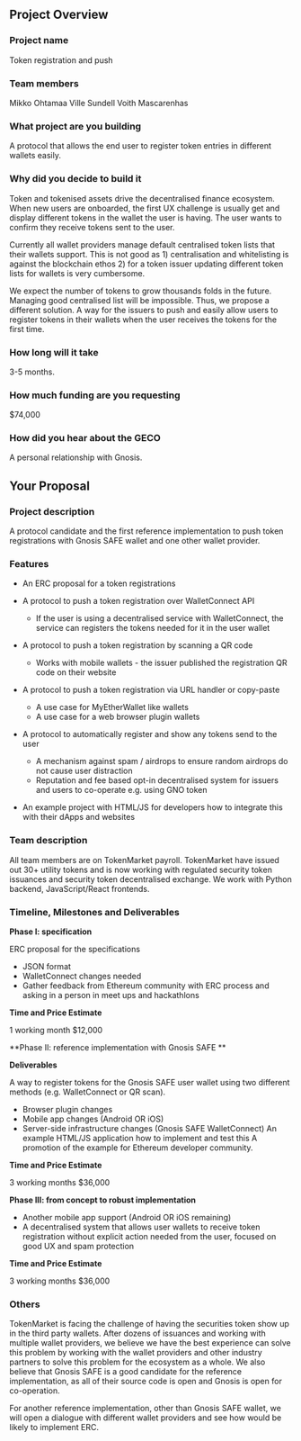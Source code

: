 ## Project Overview

### Project name

Token registration and push 

### Team members 

Mikko Ohtamaa
Ville Sundell
Voith Mascarenhas

### What project are you building 

A protocol that allows the end user to register token entries in different wallets easily. 

### Why did you decide to build it 

Token and tokenised assets drive the decentralised finance ecosystem. When new users are onboarded, the first UX challenge is usually get and display different tokens in the wallet the user is having. The user wants to confirm they receive tokens sent to the user.

Currently all wallet providers manage default centralised token lists that their wallets support. This is not good as 1) centralisation and whitelisting is against the blockchain ethos 2) for a token issuer updating different token lists for wallets is very cumbersome.

We expect the number of tokens to grow thousands folds in the future. Managing good centralised list will be impossible. Thus, we propose a different solution. A way for the issuers to push and easily allow users to register tokens in their wallets when the user receives the tokens for the first time.

### How long will it take 

3-5 months.

### How much funding are you requesting  

$74,000

### How did you hear about the GECO

A personal relationship with Gnosis.

## Your Proposal 

### Project description

A protocol candidate and the first reference implementation to push token registrations with Gnosis SAFE wallet and one other wallet provider. 

### Features

- An ERC proposal for a token registrations

- A protocol to push a token registration over WalletConnect API 
  - If the user is using a decentralised service with WalletConnect, the service can registers the tokens needed for it in the user wallet 
- A protocol to push a token registration by scanning a QR code
  - Works with mobile wallets - the issuer published the registration QR code on their website 
- A protocol to push a token registration via URL handler or copy-paste 
  - A use case for MyEtherWallet like wallets 
  - A use case for a web browser plugin wallets
- A protocol to automatically register and show any tokens send to the user  
  - A mechanism against spam / airdrops to ensure random airdrops do not cause user distraction  
  - Reputation and fee based opt-in decentralised system for issuers and users to co-operate e.g. using GNO token
- An example project with HTML/JS for developers how to integrate this with their dApps and websites 


### Team description

All team members are on TokenMarket payroll. TokenMarket have issued out 30+ utility tokens and is now working with regulated security token issuances and security token decentralised exchange. We work with Python backend, JavaScript/React frontends.

### Timeline, Milestones and Deliverables

**Phase I: specification**

ERC proposal for the specifications 
- JSON format 
- WalletConnect changes needed  
- Gather feedback from Ethereum community with ERC process and asking in a person in meet ups and hackathlons 

**Time and Price Estimate**

1 working month 
$12,000

**Phase II: reference implementation with Gnosis SAFE **

**Deliverables**

A way to register tokens for the Gnosis SAFE user wallet using two different methods (e.g. WalletConnect or QR scan). 
- Browser plugin changes
- Mobile app changes (Android OR iOS)
- Server-side infrastructure changes (Gnosis SAFE WalletConnect)
An example HTML/JS application how to implement and test this 
A promotion of the example for Ethereum developer community. 

**Time and Price Estimate**

3 working months 
$36,000

**Phase III: from concept to robust implementation**

- Another mobile app support (Android OR iOS remaining)
- A decentralised system that allows user wallets to receive token registration without explicit action needed from the user, focused on good UX and spam protection

**Time and Price Estimate**

3 working months
$36,000 
 
### Others	 

TokenMarket is facing the challenge of having the securities token show up in the third party wallets. After dozens of issuances and working with multiple wallet providers, we believe we have the best experience can solve this problem by working with the wallet providers and other industry partners to solve this problem for the ecosystem as a whole. We also believe that Gnosis SAFE is a good candidate for the reference implementation, as all of their source code is open and Gnosis is open for co-operation. 

For another reference implementation, other than Gnosis SAFE wallet, we will open a dialogue with different wallet providers and see how would be likely to implement ERC.
